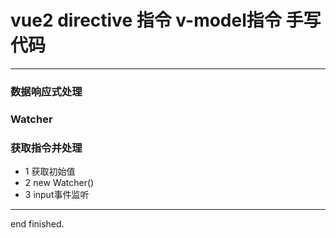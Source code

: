 # vue2 directive 指令 v-model指令 手写代码

---

### 数据响应式处理

### Watcher

### 获取指令并处理

 - 1 获取初始值
 - 2 new Watcher()
 - 3 input事件监听

---

end
finished.
